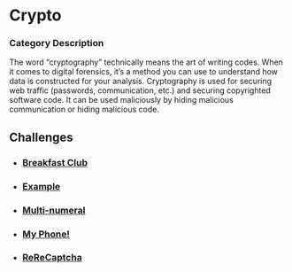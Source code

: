# Crypto

### Category Description

The word “cryptography” technically means the art of writing codes. When it comes to digital forensics, it’s a method you can use to understand how data is constructed for your analysis. Cryptography is used for securing web traffic (passwords, communication, etc.) and securing copyrighted software code. It can be used maliciously by hiding malicious communication or hiding malicious code.

## Challenges

- ### [Breakfast Club](<Breakfast Club>)
- ### [Example](<Example>)
- ### [Multi-numeral](<Multi-numeral>)
- ### [My Phone!](<My Phone!>)
- ### [ReReCaptcha](<ReReCaptcha>)
